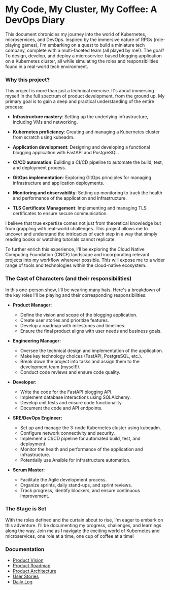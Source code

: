 # My Code, My Cluster, My Coffee: A DevOps Diary

This document chronicles my journey into the world of Kubernetes, microservices, and DevOps. Inspired by the immersive nature of RPGs (role-playing games), I'm embarking on a quest to build a miniature tech company, complete with a multi-faceted team (all played by me!). The goal? To design, develop, and deploy a microservice-based blogging application on a Kubernetes cluster, all while simulating the roles and responsibilities found in a real-world tech environment.

### Why this project?

This project is more than just a technical exercise. It's about immersing myself in the full spectrum of product development, from the ground up. My primary goal is to gain a deep and practical understanding of the entire process:

- **Infrastructure mastery**: Setting up the underlying infrastructure, including VMs and networking.

- **Kubernetes proficiency**: Creating and managing a Kubernetes cluster from scratch using kubeadm.

- **Application development**: Designing and developing a functional blogging application with FastAPI and PostgreSQL.

- **CI/CD automation**: Building a CI/CD pipeline to automate the build, test, and deployment process.

- **GitOps implementation**: Exploring GitOps principles for managing infrastructure and application deployments.

- **Monitoring and observability**: Setting up monitoring to track the health and performance of the application and infrastructure.

- **TLS Certificate Management**: Implementing and managing TLS certificates to ensure secure communication.

I believe that true expertise comes not just from theoretical knowledge but from grappling with real-world challenges. This project allows me to uncover and understand the intricacies of each step in a way that simply reading books or watching tutorials cannot replicate.

To further enrich this experience, I'll be exploring the Cloud Native Computing Foundation (CNCF) landscape and incorporating relevant projects into my workflow wherever possible. This will expose me to a wider range of tools and technologies within the cloud-native ecosystem.

### The Cast of Characters (and their responsibilities)

In this one-person show, I'll be wearing many hats. Here's a breakdown of the key roles I'll be playing and their corresponding responsibilities:

- **Product Manager:**

    - Define the vision and scope of the blogging application.
    - Create user stories and prioritize features.
    - Develop a roadmap with milestones and timelines.
    - Ensure the final product aligns with user needs and business goals.

- **Engineering Manager:**

    - Oversee the technical design and implementation of the application.
    - Make key technology choices (FastAPI, PostgreSQL, etc.).
    - Break down the project into tasks and assign them to the development team (myself!).
    - Conduct code reviews and ensure code quality.

- **Developer:**

    - Write the code for the FastAPI blogging API.
    - Implement database interactions using SQLAlchemy.
    - Develop unit tests and ensure code functionality.
    - Document the code and API endpoints.

- **SRE/DevOps Engineer:**

    - Set up and manage the 3-node Kubernetes cluster using kubeadm.
    - Configure network connectivity and security.
    - Implement a CI/CD pipeline for automated build, test, and deployment.
    - Monitor the health and performance of the application and infrastructure.
    - Potentially use Ansible for infrastructure automation.

- **Scrum Master:**

    - Facilitate the Agile development process.
    - Organize sprints, daily stand-ups, and sprint reviews.
    - Track progress, identify blockers, and ensure continuous improvement.

### The Stage is Set

With the roles defined and the curtain about to rise, I'm eager to embark on this adventure. I'll be documenting my progress, challenges, and learnings along the way.  Join me as I navigate the exciting world of Kubernetes and microservices, one role at a time, one cup of coffee at a time!

### Documentation

- [Product Vision](docs/product_vision.md)
- [Product Roadmap](./roadmap.md)
- [Product Architecture](docs/product_architecture.md)
- [User Stories](./user_stories.md)
- [Daily Log](./daily_log.md)
